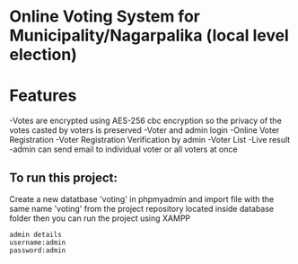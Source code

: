 # Online Voting System for Municipality/Nagarpalika (local level election)
# Features
  -Votes are encrypted using AES-256 cbc encryption so the privacy of the votes casted by voters is preserved
  -Voter and admin login
  -Online Voter Registration 
  -Voter Registration Verification by admin
  -Voter List
  -Live result
  -admin can send email to individual voter or all voters at once
  
  


## To run this project:
  Create a new datatbase 'voting' in phpmyadmin and import file with the same name 'voting' from the project repository located inside      database folder
  then you can run the project using XAMPP 
  
    admin details
    username:admin
    password:admin
  
